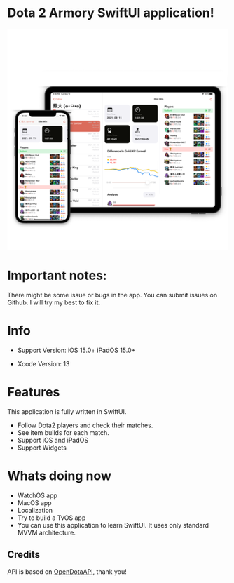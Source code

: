# Dota 2 Armory SwiftUI application!
![Image](images/promo_image.PNG)
# Important notes:
There might be some issue or bugs in the app. You can submit issues on Github. I will try my best to fix it.

# Info
* Support Version: 
iOS 15.0+
iPadOS 15.0+

* Xcode Version: 13

# Features
This application is fully written in SwiftUI.
* Follow Dota2 players and check their matches.
* See item builds for each match.
* Support iOS and iPadOS
* Support Widgets
# Whats doing now
* WatchOS app
* MacOS app
* Localization
* Try to build a TvOS app
* You can use this application to learn SwiftUI. It uses only standard MVVM architecture.
## Credits
API is based on [OpenDotaAPI](https://www.opendota.com), thank you!
